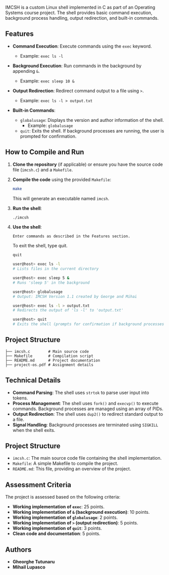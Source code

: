 IMCSH is a custom Linux shell implemented in C as part of an Operating Systems course project. The shell provides basic command execution, background process handling, output redirection, and built-in commands.

## Features

- **Command Execution**: Execute commands using the `exec` keyword.
  - Example: `exec ls -l`
- **Background Execution**: Run commands in the background by appending `&`.

  - Example: `exec sleep 10 &`

- **Output Redirection**: Redirect command output to a file using `>`.

  - Example: `exec ls -l > output.txt`

- **Built-in Commands**:
  - `globalusage`: Displays the version and author information of the shell.
    - Example: `globalusage`
  - `quit`: Exits the shell. If background processes are running, the user is prompted for confirmation.

## How to Compile and Run

1.  **Clone the repository** (if applicable) or ensure you have the source code file (`imcsh.c`) and a `Makefile`.

2.  **Compile the code** using the provided `Makefile`:

    ```bash
    make
    ```

    This will generate an executable named `imcsh`.

3.  **Run the shell**:
    ```bash
    ./imcsh
    ```
4.  **Use the shell**:

        Enter commands as described in the Features section.

    To exit the shell, type quit.

    ```bash
    quit

    ```

    ```bash
    user@host> exec ls -l
    # Lists files in the current directory

    user@host> exec sleep 5 &
    # Runs 'sleep 5' in the background

    user@host> globalusage
    # Output: IMCSH Version 1.1 created by George and Mihai

    user@host> exec ls -l > output.txt
    # Redirects the output of 'ls -l' to 'output.txt'

    user@host> quit
    # Exits the shell (prompts for confirmation if background processes are running)
    ```

## Project Structure

```imcsh/
├── imcsh.c        # Main source code
├── Makefile       # Compilation script
├── README.md      # Project documentation
├── project-os.pdf # Assignment details
```

## Technical Details

- **Command Parsing**: The shell uses `strtok` to parse user input into tokens.
- **Process Management**: The shell uses `fork()` and `execvp()` to execute commands. Background processes are managed using an array of PIDs.
- **Output Redirection**: The shell uses `dup2()` to redirect standard output to a file.
- **Signal Handling**: Background processes are terminated using `SIGKILL` when the shell exits.

## Project Structure

- `imcsh.c`: The main source code file containing the shell implementation.
- `Makefile`: A simple Makefile to compile the project.
- `README.md`: This file, providing an overview of the project.

## Assessment Criteria

The project is assessed based on the following criteria:

- **Working implementation of `exec`**: 25 points.
- **Working implementation of `&` (background execution)**: 10 points.
- **Working implementation of `globalusage`**: 2 points.
- **Working implementation of `>` (output redirection)**: 5 points.
- **Working implementation of `quit`**: 3 points.
- **Clean code and documentation**: 5 points.

## Authors

- **Gheorghe Tutunaru**
- **Mihail Lupasco**

